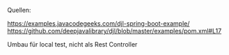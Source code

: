 
Quellen:

https://examples.javacodegeeks.com/djl-spring-boot-example/
https://github.com/deepjavalibrary/djl/blob/master/examples/pom.xml#L17

Umbau für local test, nicht als Rest Controller
